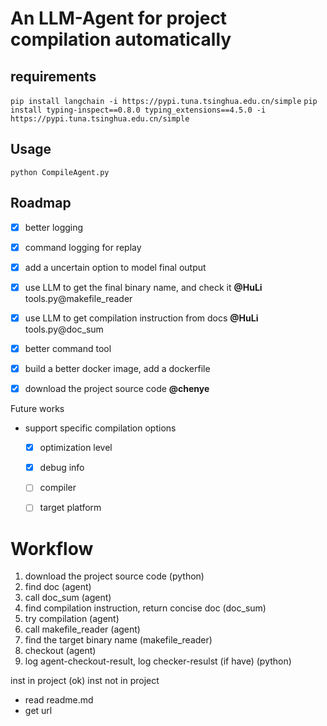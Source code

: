 # An LLM-Agent for project compilation automatically


## requirements

`pip install langchain -i https://pypi.tuna.tsinghua.edu.cn/simple`
`pip install typing-inspect==0.8.0 typing_extensions==4.5.0 -i https://pypi.tuna.tsinghua.edu.cn/simple`

## Usage

`python CompileAgent.py`

## Roadmap

- [x] better logging
- [x] command logging for replay
- [x] add a uncertain option to model final output
- [x] use LLM to get the final binary name, and check it **@HuLi** tools.py@makefile_reader
- [x] use LLM to get compilation instruction from docs **@HuLi** tools.py@doc_sum
- [x] better command tool
- [x] build a better docker image, add a dockerfile

- [x] download the project source code **@chenye**

Future works
- support specific compilation options
    - [x] optimization level
    - [x] debug info
    - [ ] compiler
    - [ ] target platform


# Workflow

1. download the project source code (python)
2. find doc (agent)
3. call doc_sum (agent)
4. find compilation instruction, return concise doc (doc_sum)
5. try compilation (agent)
6. call makefile_reader (agent)
7. find the target binary name (makefile_reader)
8. checkout (agent)
9. log agent-checkout-result, log checker-resulst (if have) (python)

inst in project (ok)
inst not in project
 - read readme.md 
 - get url
